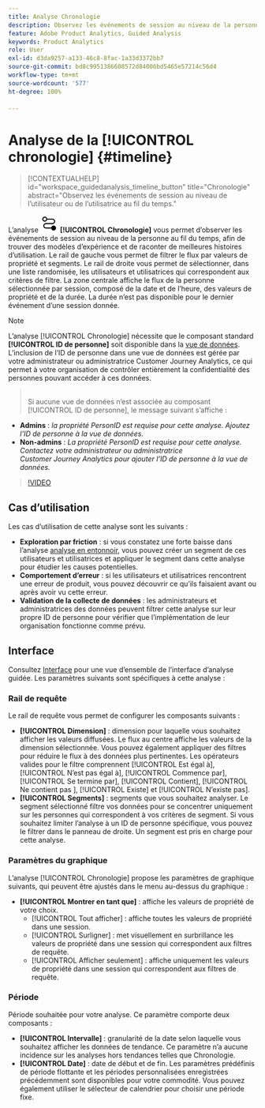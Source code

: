 ```yaml
---
title: Analyse Chronologie
description: Observez les événements de session au niveau de la personne au fil du temps pour trouver des modèles d’expérience.
feature: Adobe Product Analytics, Guided Analysis
keywords: Product Analytics
role: User
exl-id: d3da9257-a133-46c8-8fac-1a33d3372bb7
source-git-commit: bd8c9951386608572d84006bd5465e57214c56d4
workflow-type: tm+mt
source-wordcount: '577'
ht-degree: 100%

---
```


# Analyse de la [!UICONTROL chronologie] {#timeline}

<!-- markdownlint-disable MD034 -->

>[!CONTEXTUALHELP]
>id="workspace_guidedanalysis_timeline_button"
>title="Chronologie"
>abstract="Observez les événements de session au niveau de l’utilisateur ou de l’utilisatrice au fil du temps."

<!-- markdownlint-enable MD034 -->

L’analyse ![Chronologie](/help/assets/icons/Timeline.svg) **[!UICONTROL Chronologie]** vous permet d’observer les événements de session au niveau de la personne au fil du temps, afin de trouver des modèles d’expérience et de raconter de meilleures histoires d’utilisation. Le rail de gauche vous permet de filtrer le flux par valeurs de propriété et segments. Le rail de droite vous permet de sélectionner, dans une liste randomisée, les utilisateurs et utilisatrices qui correspondent aux critères de filtre. La zone centrale affiche le flux de la personne sélectionnée par session, composé de la date et de l’heure, des valeurs de propriété et de la durée. La durée n’est pas disponible pour le dernier événement d’une session donnée.


>[!NOTE]
>
>L’analyse [!UICONTROL Chronologie] nécessite que le composant standard **[!UICONTROL ID de personne]** soit disponible dans la [vue de données](/help/data-views/component-reference.md#optional). L’inclusion de l’ID de personne dans une vue de données est gérée par votre administrateur ou administratrice Customer Journey Analytics, ce qui permet à votre organisation de contrôler entièrement la confidentialité des personnes pouvant accéder à ces données.
>><br/>Si aucune vue de données n’est associée au composant [!UICONTROL ID de personne], le message suivant s’affiche :
>
>* **Admins** : *la propriété PersonID est requise pour cette analyse. Ajoutez l’ID de personne à la vue de données.*
>* **Non-admins** : *La propriété PersonID est requise pour cette analyse. Contactez votre administrateur ou administratrice Customer Journey Analytics pour ajouter l’ID de personne à la vue de données.*

>[!VIDEO](https://video.tv.adobe.com/v/3427810/?quality=12&learn=on)



## Cas d’utilisation

Les cas d’utilisation de cette analyse sont les suivants :

* **Exploration par friction** : si vous constatez une forte baisse dans l’analyse [analyse en entonnoir](funnel.md), vous pouvez créer un segment de ces utilisateurs et utilisatrices et appliquer le segment dans cette analyse pour étudier les causes potentielles.
* **Comportement d’erreur** : si les utilisateurs et utilisatrices rencontrent une erreur de produit, vous pouvez découvrir ce qu’ils faisaient avant ou après avoir vu cette erreur.
* **Validation de la collecte de données** : les administrateurs et administratrices des données peuvent filtrer cette analyse sur leur propre ID de personne pour vérifier que l’implémentation de leur organisation fonctionne comme prévu.

## Interface

Consultez [Interface](../overview.md#interface) pour une vue d’ensemble de l’interface d’analyse guidée. Les paramètres suivants sont spécifiques à cette analyse :

### Rail de requête

Le rail de requête vous permet de configurer les composants suivants :

* **[!UICONTROL Dimension]** : dimension pour laquelle vous souhaitez afficher les valeurs diffusées. Le flux au centre affiche les valeurs de la dimension sélectionnée. Vous pouvez également appliquer des filtres pour réduire le flux à des données plus pertinentes. Les opérateurs valides pour le filtre comprennent [!UICONTROL Est égal à], [!UICONTROL N’est pas égal à], [!UICONTROL Commence par], [!UICONTROL Se termine par], [!UICONTROL Contient], [!UICONTROL Ne contient pas ], [!UICONTROL Existe] et [!UICONTROL N’existe pas].
* **[!UICONTROL Segments]** : segments que vous souhaitez analyser. Le segment sélectionné filtre vos données pour se concentrer uniquement sur les personnes qui correspondent à vos critères de segment. Si vous souhaitez limiter l’analyse à un ID de personne spécifique, vous pouvez le filtrer dans le panneau de droite. Un segment est pris en charge pour cette analyse.

### Paramètres du graphique

L’analyse [!UICONTROL Chronologie] propose les paramètres de graphique suivants, qui peuvent être ajustés dans le menu au-dessus du graphique :

* **[!UICONTROL Montrer en tant que]** : affiche les valeurs de propriété de votre choix.
   * [!UICONTROL Tout afficher] : affiche toutes les valeurs de propriété dans une session.
   * [!UICONTROL Surligner] : met visuellement en surbrillance les valeurs de propriété dans une session qui correspondent aux filtres de requête.
   * [!UICONTROL Afficher seulement] : affiche uniquement les valeurs de propriété dans une session qui correspondent aux filtres de requête.

### Période

Période souhaitée pour votre analyse. Ce paramètre comporte deux composants :

* **[!UICONTROL Intervalle]** : granularité de la date selon laquelle vous souhaitez afficher les données de tendance. Ce paramètre n’a aucune incidence sur les analyses hors tendances telles que Chronologie.
* **[!UICONTROL Date]** : date de début et de fin. Les paramètres prédéfinis de période flottante et les périodes personnalisées enregistrées précédemment sont disponibles pour votre commodité. Vous pouvez également utiliser le sélecteur de calendrier pour choisir une période fixe.


<!--

## Example

See below for an example of the analysis.

![Timeline](../assets/timeline-new.png)

-->
